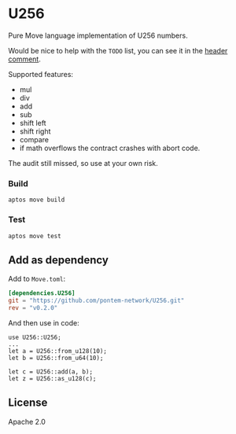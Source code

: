# U256 

Pure Move language implementation of U256 numbers.

Would be nice to help with the `TODO` list, you can see it in the [header comment](sources/U256.move).

Supported features:
* mul
* div
* add
* sub
* shift left
* shift right
* compare
* if math overflows the contract crashes with abort code.

The audit still missed, so use at your own risk.

### Build

    aptos move build

### Test

    aptos move test


## Add as dependency

Add to `Move.toml`:

```toml
[dependencies.U256]
git = "https://github.com/pontem-network/U256.git"
rev = "v0.2.0"
```

And then use in code:

```move
use U256::U256;
...
let a = U256::from_u128(10);
let b = U256::from_u64(10);

let c = U256::add(a, b);
let z = U256::as_u128(c);
```

## License

Apache 2.0
